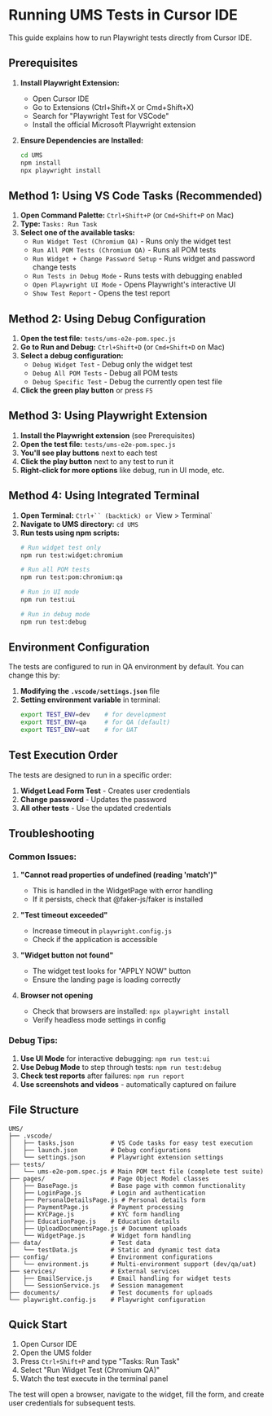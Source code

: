 # Running UMS Tests in Cursor IDE

This guide explains how to run Playwright tests directly from Cursor IDE.

## Prerequisites

1. **Install Playwright Extension:**
   - Open Cursor IDE
   - Go to Extensions (Ctrl+Shift+X or Cmd+Shift+X)
   - Search for "Playwright Test for VSCode"
   - Install the official Microsoft Playwright extension

2. **Ensure Dependencies are Installed:**
   ```bash
   cd UMS
   npm install
   npx playwright install
   ```

## Method 1: Using VS Code Tasks (Recommended)

1. **Open Command Palette:** `Ctrl+Shift+P` (or `Cmd+Shift+P` on Mac)
2. **Type:** `Tasks: Run Task`
3. **Select one of the available tasks:**
   - `Run Widget Test (Chromium QA)` - Runs only the widget test
   - `Run All POM Tests (Chromium QA)` - Runs all POM tests
   - `Run Widget + Change Password Setup` - Runs widget and password change tests
   - `Run Tests in Debug Mode` - Runs tests with debugging enabled
   - `Open Playwright UI Mode` - Opens Playwright's interactive UI
   - `Show Test Report` - Opens the test report

## Method 2: Using Debug Configuration

1. **Open the test file:** `tests/ums-e2e-pom.spec.js`
2. **Go to Run and Debug:** `Ctrl+Shift+D` (or `Cmd+Shift+D` on Mac)
3. **Select a debug configuration:**
   - `Debug Widget Test` - Debug only the widget test
   - `Debug All POM Tests` - Debug all POM tests
   - `Debug Specific Test` - Debug the currently open test file
4. **Click the green play button** or press `F5`

## Method 3: Using Playwright Extension

1. **Install the Playwright extension** (see Prerequisites)
2. **Open the test file:** `tests/ums-e2e-pom.spec.js`
3. **You'll see play buttons** next to each test
4. **Click the play button** next to any test to run it
5. **Right-click for more options** like debug, run in UI mode, etc.

## Method 4: Using Integrated Terminal

1. **Open Terminal:** `Ctrl+`` (backtick) or `View > Terminal`
2. **Navigate to UMS directory:** `cd UMS`
3. **Run tests using npm scripts:**
   ```bash
   # Run widget test only
   npm run test:widget:chromium
   
   # Run all POM tests
   npm run test:pom:chromium:qa
   
   # Run in UI mode
   npm run test:ui
   
   # Run in debug mode
   npm run test:debug
   ```

## Environment Configuration

The tests are configured to run in QA environment by default. You can change this by:

1. **Modifying the `.vscode/settings.json`** file
2. **Setting environment variable** in terminal:
   ```bash
   export TEST_ENV=dev    # for development
   export TEST_ENV=qa     # for QA (default)
   export TEST_ENV=uat    # for UAT
   ```

## Test Execution Order

The tests are designed to run in a specific order:
1. **Widget Lead Form Test** - Creates user credentials
2. **Change password** - Updates the password
3. **All other tests** - Use the updated credentials

## Troubleshooting

### Common Issues:

1. **"Cannot read properties of undefined (reading 'match')"**
   - This is handled in the WidgetPage with error handling
   - If it persists, check that @faker-js/faker is installed

2. **"Test timeout exceeded"**
   - Increase timeout in `playwright.config.js`
   - Check if the application is accessible

3. **"Widget button not found"**
   - The widget test looks for "APPLY NOW" button
   - Ensure the landing page is loading correctly

4. **Browser not opening**
   - Check that browsers are installed: `npx playwright install`
   - Verify headless mode settings in config

### Debug Tips:

1. **Use UI Mode** for interactive debugging: `npm run test:ui`
2. **Use Debug Mode** to step through tests: `npm run test:debug`
3. **Check test reports** after failures: `npm run report`
4. **Use screenshots and videos** - automatically captured on failure

## File Structure

```
UMS/
├── .vscode/
│   ├── tasks.json          # VS Code tasks for easy test execution
│   ├── launch.json         # Debug configurations
│   └── settings.json       # Playwright extension settings
├── tests/
│   └── ums-e2e-pom.spec.js # Main POM test file (complete test suite)
├── pages/                  # Page Object Model classes
│   ├── BasePage.js         # Base page with common functionality
│   ├── LoginPage.js        # Login and authentication
│   ├── PersonalDetailsPage.js # Personal details form
│   ├── PaymentPage.js      # Payment processing
│   ├── KYCPage.js          # KYC form handling
│   ├── EducationPage.js    # Education details
│   ├── UploadDocumentsPage.js # Document uploads
│   └── WidgetPage.js       # Widget form handling
├── data/                   # Test data
│   └── testData.js         # Static and dynamic test data
├── config/                 # Environment configurations
│   └── environment.js      # Multi-environment support (dev/qa/uat)
├── services/               # External services
│   ├── EmailService.js     # Email handling for widget tests
│   └── SessionService.js   # Session management
├── documents/              # Test documents for uploads
└── playwright.config.js    # Playwright configuration
```

## Quick Start

1. Open Cursor IDE
2. Open the UMS folder
3. Press `Ctrl+Shift+P` and type "Tasks: Run Task"
4. Select "Run Widget Test (Chromium QA)"
5. Watch the test execute in the terminal panel

The test will open a browser, navigate to the widget, fill the form, and create user credentials for subsequent tests. 